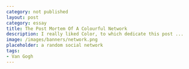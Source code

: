 ```yaml
---
category: not published
layout: post
category: essay
title: The Post Mortem Of A Colourful Network
description: I really liked Color, to which dedicate this post ...
image: /images/banners/network.png
placeholder: a random social network
tags:
- Van Gogh
---
```

